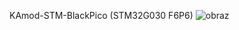 KAmod-STM-BlackPico (STM32G030 F6P6)
![obraz](https://github.com/user-attachments/assets/ea7e8945-6c22-4ce0-84df-6d9bd51bd74a)
